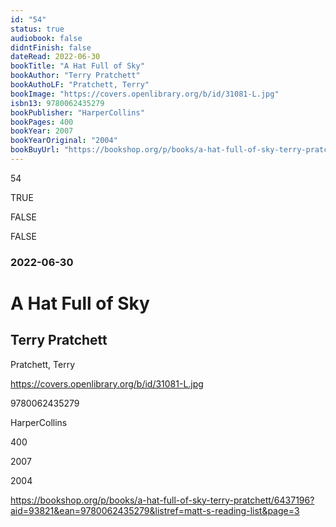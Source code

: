 ```yaml
---
id: "54"
status: true
audiobook: false
didntFinish: false
dateRead: 2022-06-30
bookTitle: "A Hat Full of Sky"
bookAuthor: "Terry Pratchett"
bookAuthoLF: "Pratchett, Terry"
bookImage: "https://covers.openlibrary.org/b/id/31081-L.jpg"
isbn13: 9780062435279
bookPublisher: "HarperCollins"
bookPages: 400
bookYear: 2007
bookYearOriginal: "2004"
bookBuyUrl: "https://bookshop.org/p/books/a-hat-full-of-sky-terry-pratchett/6437196?aid=93821&ean=9780062435279&listref=matt-s-reading-list&page=3"
---
```

54

TRUE

FALSE

FALSE

### 2022-06-30

# A Hat Full of Sky

## Terry Pratchett

Pratchett, Terry

https://covers.openlibrary.org/b/id/31081-L.jpg

9780062435279

HarperCollins

400

2007

2004

https://bookshop.org/p/books/a-hat-full-of-sky-terry-pratchett/6437196?aid=93821&ean=9780062435279&listref=matt-s-reading-list&page=3